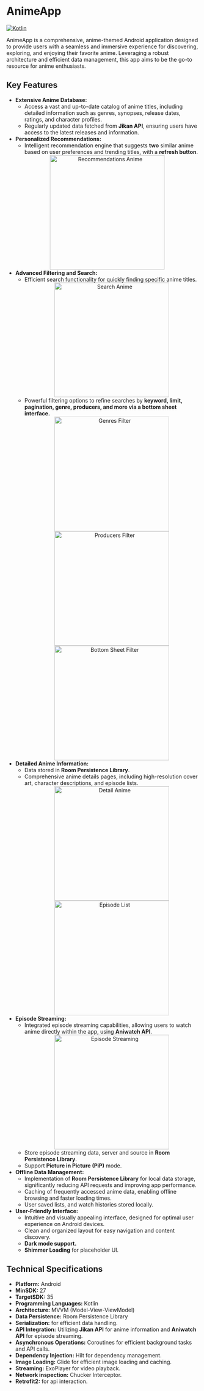 # AnimeApp

[![Kotlin](https://img.shields.io/badge/kotlin-%237F52FF.svg?style=for-the-badge&logo=kotlin&logoColor=white)](https://kotlinlang.org/)

AnimeApp is a comprehensive, anime-themed Android application designed to provide users with a seamless and immersive experience for discovering, exploring, and enjoying their favorite anime. Leveraging a robust architecture and efficient data management, this app aims to be the go-to resource for anime enthusiasts.

## Key Features

* **Extensive Anime Database:**
    * Access a vast and up-to-date catalog of anime titles, including detailed information such as genres, synopses, release dates, ratings, and character profiles.
    * Regularly updated data fetched from **Jikan API**, ensuring users have access to the latest releases and information.
* **Personalized Recommendations:**
    * Intelligent recommendation engine that suggests **two** similar anime based on user preferences and trending titles, with a **refresh button**.
     <div align="center"><img src="https://github.com/user-attachments/assets/653b6694-e6d2-4241-b1e0-90350f1d7d9a" width="300" alt="Recommendations Anime"></div>
* **Advanced Filtering and Search:**
    * Efficient search functionality for quickly finding specific anime titles.
      <div align="center"><img src="https://github.com/user-attachments/assets/843ba415-33ec-40af-bedc-cd76ea94c80d" width="300" alt="Search Anime"></div>
    * Powerful filtering options to refine searches by **keyword, limit, pagination, genre, producers, and more via a bottom sheet interface.**
      <div align="center"><img src="https://github.com/user-attachments/assets/fc92a5be-7037-434b-9bbb-c486a705eb42" width="300" alt="Genres Filter"></div>
      <div align="center"><img src="https://github.com/user-attachments/assets/8b515692-5487-4f93-8332-1236abca6301" width="300" alt="Producers Filter"></div>
      <div align="center"><img src="https://github.com/user-attachments/assets/2d8df11c-13b5-4a75-88c4-42ea0cf577fb" width="300" alt="Bottom Sheet Filter"></div>
* **Detailed Anime Information:**
    * Data stored in **Room Persistence Library**.
    * Comprehensive anime details pages, including high-resolution cover art, character descriptions, and episode lists.
      <div align="center"><img src="https://github.com/user-attachments/assets/6f567ff3-cc50-4e17-92ca-6293df02eb48" width="300" alt="Detail Anime"></div>
      <div align="center"><img src="https://github.com/user-attachments/assets/b8779ac8-bd68-4bd6-b00e-7b030f0a0dc9" width="300" alt="Episode List"></div>
* **Episode Streaming:**
    * Integrated episode streaming capabilities, allowing users to watch anime directly within the app, using **Aniwatch API**.
      <div align="center"><img src="https://github.com/user-attachments/assets/3dd5fcb2-802b-4dec-83ec-f559d047e1c0" width="300" alt="Episode Streaming"></div>
    * Store episode streaming data, server and source in **Room Persistence Library**.
    * Support **Picture in Picture (PiP)** mode.
* **Offline Data Management:**
    * Implementation of **Room Persistence Library** for local data storage, significantly reducing API requests and improving app performance.
    * Caching of frequently accessed anime data, enabling offline browsing and faster loading times.
    * User saved lists, and watch histories stored locally.
* **User-Friendly Interface:**
    * Intuitive and visually appealing interface, designed for optimal user experience on Android devices.
    * Clean and organized layout for easy navigation and content discovery.
    * **Dark mode support.**
    * **Shimmer Loading** for placeholder UI.

## Technical Specifications

* **Platform:** Android
* **MinSDK:** 27
* **TargetSDK:** 35
* **Programming Languages:** Kotlin
* **Architecture:** MVVM (Model-View-ViewModel)
* **Data Persistence:** Room Persistence Library
* **Serialization:** for efficient data handling.
* **API Integration:** Utilizing **Jikan API** for anime information and **Aniwatch API** for episode streaming.
* **Asynchronous Operations:** Coroutines for efficient background tasks and API calls.
* **Dependency Injection:** Hilt for dependency management.
* **Image Loading:** Glide for efficient image loading and caching.
* **Streaming:** ExoPlayer for video playback.
* **Network inspection:** Chucker Interceptor.
* **Retrofit2:** for api interaction.
